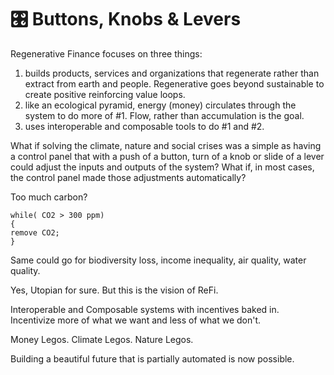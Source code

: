# 🎛 Buttons, Knobs & Levers

Regenerative Finance focuses on three things:

1. builds products, services and organizations that regenerate rather than extract from earth and people.  Regenerative goes beyond sustainable to create positive reinforcing value loops.
2. like an ecological pyramid, energy (money) circulates through the system to do more of #1.  Flow, rather than accumulation is the goal.
3. uses interoperable and composable tools to do #1 and #2.

What if solving the climate, nature and social crises was a simple as having a control panel that with a push of a button, turn of a knob or slide of a lever could adjust the inputs and outputs of the system?  What if, in most cases, the control panel made those adjustments automatically?

Too much carbon?

```
while( CO2 > 300 ppm) 
{
remove CO2;
}
```

Same could go for biodiversity loss, income inequality, air quality, water quality.

Yes, Utopian for sure.  But this is the vision of ReFi.

Interoperable and Composable systems with incentives baked in.  Incentivize more of what we want and less of what we don't.

Money Legos.  Climate Legos.  Nature Legos.

Building a beautiful future that is partially automated is now possible.
